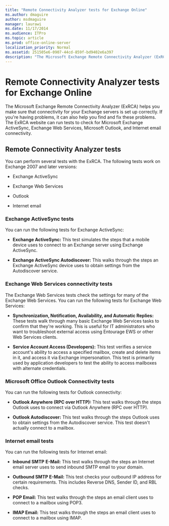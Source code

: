 ```yaml
---
title: "Remote Connectivity Analyzer tests for Exchange Online"
ms.author: dmaguire
author: msdmaguire
manager: laurawi
ms.date: 11/17/2014
ms.audience: ITPro
ms.topic: article
ms.prod: office-online-server
localization_priority: Normal
ms.assetid: 251505e6-0907-44cd-859f-bd9402e6a397
description: "The Microsoft Exchange Remote Connectivity Analyzer (ExRCA) helps you make sure that connectivity for your Exchange servers is set up correctly. If you're having problems, it can also help you find and fix these problems. The ExRCA website can run tests to check for Microsoft Exchange ActiveSync, Exchange Web Services, Microsoft Outlook, and Internet email connectivity."
---
```


# Remote Connectivity Analyzer tests for Exchange Online

The Microsoft Exchange Remote Connectivity Analyzer (ExRCA) helps you make sure that connectivity for your Exchange servers is set up correctly. If you're having problems, it can also help you find and fix these problems. The ExRCA website can run tests to check for Microsoft Exchange ActiveSync, Exchange Web Services, Microsoft Outlook, and Internet email connectivity.
  
## Remote Connectivity Analyzer tests

You can perform several tests with the ExRCA. The following tests work on Exchange 2007 and later versions: 
  
- Exchange ActiveSync
    
- Exchange Web Services
    
- Outlook
    
- Internet email
    
### Exchange ActiveSync tests

You can run the following tests for Exchange ActiveSync: 
  
- **Exchange ActiveSync:** This test simulates the steps that a mobile device uses to connect to an Exchange server using Exchange ActiveSync. 
    
- **Exchange ActiveSync Autodiscover:** This walks through the steps an Exchange ActiveSync device uses to obtain settings from the Autodiscover service. 
    
### Exchange Web Services connectivity tests

The Exchange Web Services tests check the settings for many of the Exchange Web Services. You can run the following tests for Exchange Web Services: 
  
- **Synchronization, Notification, Availability, and Automatic Replies:** These tests walk through many basic Exchange Web Services tasks to confirm that they're working. This is useful for IT administrators who want to troubleshoot external access using Entourage EWS or other Web Services clients. 
    
- **Service Account Access (Developers):** This test verifies a service account's ability to access a specified mailbox, create and delete items in it, and access it via Exchange impersonation. This test is primarily used by application developers to test the ability to access mailboxes with alternate credentials. 
    
### Microsoft Office Outlook Connectivity tests

You can run the following tests for Outlook connectivity: 
  
- **Outlook Anywhere (RPC over HTTP):** This test walks through the steps Outlook uses to connect via Outlook Anywhere (RPC over HTTP). 
    
- **Outlook Autodiscover:** This test walks through the steps Outlook uses to obtain settings from the Autodiscover service. This test doesn't actually connect to a mailbox. 
    
### Internet email tests

You can run the following tests for Internet email: 
  
- **Inbound SMTP** **E-Mail:** This test walks through the steps an Internet email server uses to send inbound SMTP email to your domain. 
    
- **Outbound SMTP E-Mail:** This test checks your outbound IP address for certain requirements. This includes Reverse DNS, Sender ID, and RBL checks. 
    
- **POP Email:** This test walks through the steps an email client uses to connect to a mailbox using POP3. 
    
- **IMAP Email:** This test walks through the steps an email client uses to connect to a mailbox using IMAP. 
    


